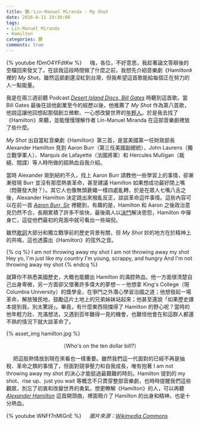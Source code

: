```yaml
---
title: 聽／Lin-Manuel Miranda - My Shot
date: 2016-6-11 19:30:00
tags: 
- Lin-Manuel Miranda
- Hamilton
categories: 聽
comments: true
---
```

{% youtube fDmO4YFdtKw %}
　
嗨，各位，不好意思，我趁著論文答辯後的空檔回來發文了。在談我這段時間做了什麼之前，我想先介紹音樂劇《Hamilton》裡的 *My Shot*。雖然這部劇還沒紅到台灣，但我希望這首歌能給每個正在努力的人一點能量。<!--more-->

我是在兩三週前聽 Podcast [*Desert Island Discs, Bill Gates*](http://www.bbc.co.uk/programmes/b06z1zdt) 時聽到這首歌。當 Bill Gates 最後在談他創業至今的經歷以後，他推薦了 *My Shot* 作為第八首歌，他說這讓他回想起那個創立微軟、一心想改變世界的[年輕人](http://www.popsci.com/bill-gates-1973-high-school-yearbook-photo-recreated-reddit)。於是我去找了《Hamilton》來聽，並能慢慢理解作者 Lin-Manuel Miranda 在這部音樂劇裡放了些什麼。

*My Shot* 出自當紅音樂劇《Hamilton》第三首，是當美國第一任財政部長 Alexander Hamilton 見到 Aaron Burr（第三任美國副總統）、John Laurens（獨立戰爭軍人）、Marquis de Lafayette（法國將軍）和 Hercules Mulligan（裁縫、間諜）等人時所做的超熱血自我介紹。

當時 Alexander 剛到紐約不久，找上 Aaron Burr 請教他一些學習上的事情，卻漸漸發現 Burr 並沒有那麼熱衷革命，甚至建議 Hamilton 如果想成功最好閉上嘴（悶聲發大財？）。其它人也像無頭蒼蠅一樣四處亂轉，於是在眾人七嘴八舌之後，Alexander Hamilton 決定跳出來撥亂反正，談談革命這件事情。這些內容可以在前一首 [*Aaron Burr, Sir*](https://www.youtube.com/watch?v=hEvSAvjg7Po) 裡聽到，有趣的是，Hamilton 和 Aaron 之後政治意見仍然不合，長期累積了許多不愉快，最後兩人以[決鬥](https://zh.wikipedia.org/zh-tw/%E4%BC%AF%E5%B0%94-%E6%B1%89%E5%AF%86%E5%B0%94%E9%A1%BF%E5%86%B3%E6%96%97)解決恩怨，Hamilton 中彈身亡，這從他們最初的見面中就可看出一些端倪。

雖然[歌詞](http://genius.com/Lin-manuel-miranda-my-shot-lyrics)大部分和獨立戰爭前的歷史背景有關，但 *My Shot* 妙的地方在於精神上的共鳴，這也透露出《Hamilton》的弦外之音。

{% cq %}
I am not throwing away my shot
I am not throwing away my shot
Hey yo, I'm just like my country
I'm young, scrappy, and hungry
And I'm not throwing away my shot
{% endcq %}

就算你不熟悉美國歷史，大概也能聽出 Hamilton 的滿腔熱血。他一方面很清楚自己出身卑微，另一方面卻又懷著許多偉大的夢想－－他想拿 King's College（現 Columbia University）的獎學金，在爭鬥之外潛心學習治國之道；他想發起一場革命，解放殖民地，鼓勵這片土地上的兄弟姊妹站起來；他甚至還說「如果歷史課本提到我，別太驚訝」。畢竟，有什麼東西阻擋得了 Hamilton 的野心呢？當時的他年輕力壯、充滿想法，又遇到百年難得一見的機會，也難怪他會在和這群人都還不熟的情況下就大談革命了。

{% asset_img hamilton.jpg %}
<center>（Who's on the ten dollar bill?）</center>

　
把這股熱情放到現在來看也一樣重要。雖然我們這一代面對的已經不再是抽稅、革命之類的事情了，但面對競爭壓力和自我成長，唯有抱著 I am not throwing away my shot 的決心才能挺過最艱難的時刻。Hamilton 提到的 my shot、rise up、just you wait 等概念不只貫穿整部音樂劇，也時時提醒我們這些觀眾，別忘了初衷和改變世界的勇氣。想更瞭解《Hamilton》的人，可以再聽 [*Alexander Hamilton*](https://www.youtube.com/watch?v=pdR-G6LY4SY) 這首開頭曲，裡面簡介了 Hamilton 的出身和精神，也是十分熱血。

{% youtube WNFf7nMIGnE %}
　
*圖片來源：[Wikimedia Commons](https://en.wikipedia.org/wiki/File:US10dollarbill-Series_2004A.jpg)*